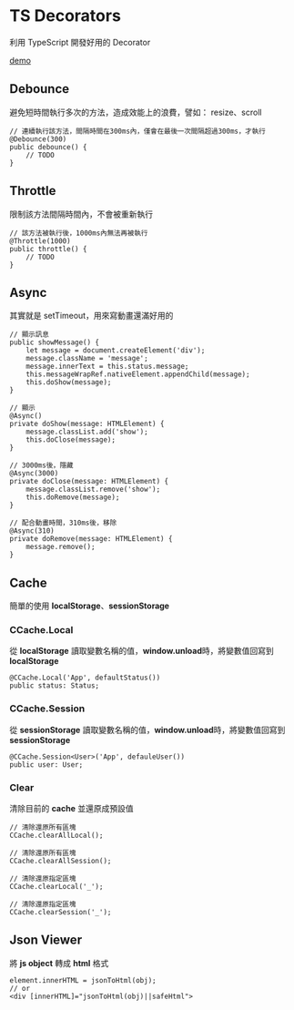 # TS Decorators

利用 TypeScript 開發好用的 Decorator

[demo](https://babyblue94520.github.io/ts-decorators/dist/)

## Debounce

避免短時間執行多次的方法，造成效能上的浪費，譬如： resize、scroll


    // 連續執行該方法，間隔時間在300ms內，僅會在最後一次間隔超過300ms，才執行    
    @Debounce(300)
    public debounce() {
        // TODO
    }


## Throttle

限制該方法間隔時間內，不會被重新執行

    // 該方法被執行後，1000ms內無法再被執行
    @Throttle(1000)
    public throttle() {
        // TODO
    }

## Async

其實就是 setTimeout，用來寫動畫還滿好用的

    // 顯示訊息
    public showMessage() {
        let message = document.createElement('div');
        message.className = 'message';
        message.innerText = this.status.message;
        this.messageWrapRef.nativeElement.appendChild(message);
        this.doShow(message);
    }

    // 顯示
    @Async()
    private doShow(message: HTMLElement) {
        message.classList.add('show');
        this.doClose(message);
    }

    // 3000ms後，隱藏
    @Async(3000)
    private doClose(message: HTMLElement) {
        message.classList.remove('show');
        this.doRemove(message);
    }

    // 配合動畫時間，310ms後，移除
    @Async(310)
    private doRemove(message: HTMLElement) {
        message.remove();
    }

## Cache 

簡單的使用 **localStorage**、**sessionStorage**

### CCache.Local

從 **localStorage** 讀取變數名稱的值，**window.unload**時，將變數值回寫到 **localStorage**

    @CCache.Local('App', defaultStatus())
    public status: Status;

### CCache.Session

從 **sessionStorage** 讀取變數名稱的值，**window.unload**時，將變數值回寫到 **sessionStorage**

    @CCache.Session<User>('App', defauleUser())
    public user: User;

### Clear

清除目前的 **cache** 並還原成預設值


    // 清除還原所有區塊
    CCache.clearAllLocal();

    // 清除還原所有區塊
    CCache.clearAllSession();

    // 清除還原指定區塊
    CCache.clearLocal('_');

    // 清除還原指定區塊
    CCache.clearSession('_');

## Json Viewer

將 **js object** 轉成 **html** 格式

    element.innerHTML = jsonToHtml(obj);
    // or
    <div [innerHTML]="jsonToHtml(obj)||safeHtml">